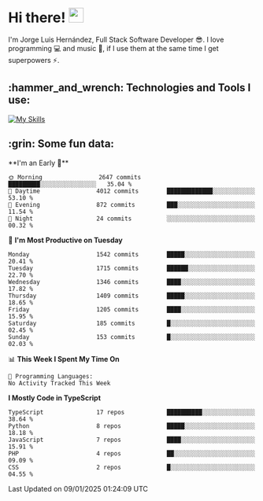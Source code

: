<h1 align="left">
 <abc>
  <br>Hi there! <img src="https://user-images.githubusercontent.com/42378118/110234147-e3259600-7f4e-11eb-95be-0c4047144dea.gif" width="30"><br>
 </abc>
</h1>

I'm Jorge Luis Hernández, Full Stack Software Developer :sunglasses:. I love programming :computer: and music :musical_score:, if I use them at the same time I get superpowers :zap:. 


<h2 align="left">:hammer_and_wrench: Technologies and Tools I use:</h2>

[![My Skills](https://skillicons.dev/icons?i=js,ts,html,css,py,vue,react,next,nest,postgres,mysql)](https://skillicons.dev)

<h2 align="left">:grin: Some fun data:</h2>
<!--START_SECTION:waka-->
**I'm an Early 🐤** 

```text
🌞 Morning                2647 commits        █████████░░░░░░░░░░░░░░░░   35.04 % 
🌆 Daytime                4012 commits        █████████████░░░░░░░░░░░░   53.10 % 
🌃 Evening                872 commits         ███░░░░░░░░░░░░░░░░░░░░░░   11.54 % 
🌙 Night                  24 commits          ░░░░░░░░░░░░░░░░░░░░░░░░░   00.32 % 
```
📅 **I'm Most Productive on Tuesday** 

```text
Monday                   1542 commits        █████░░░░░░░░░░░░░░░░░░░░   20.41 % 
Tuesday                  1715 commits        ██████░░░░░░░░░░░░░░░░░░░   22.70 % 
Wednesday                1346 commits        ████░░░░░░░░░░░░░░░░░░░░░   17.82 % 
Thursday                 1409 commits        █████░░░░░░░░░░░░░░░░░░░░   18.65 % 
Friday                   1205 commits        ████░░░░░░░░░░░░░░░░░░░░░   15.95 % 
Saturday                 185 commits         █░░░░░░░░░░░░░░░░░░░░░░░░   02.45 % 
Sunday                   153 commits         █░░░░░░░░░░░░░░░░░░░░░░░░   02.03 % 
```


📊 **This Week I Spent My Time On** 

```text
💬 Programming Languages: 
No Activity Tracked This Week
```

**I Mostly Code in TypeScript** 

```text
TypeScript               17 repos            ██████████░░░░░░░░░░░░░░░   38.64 % 
Python                   8 repos             █████░░░░░░░░░░░░░░░░░░░░   18.18 % 
JavaScript               7 repos             ████░░░░░░░░░░░░░░░░░░░░░   15.91 % 
PHP                      4 repos             ██░░░░░░░░░░░░░░░░░░░░░░░   09.09 % 
CSS                      2 repos             █░░░░░░░░░░░░░░░░░░░░░░░░   04.55 % 
```




 Last Updated on 09/01/2025 01:24:09 UTC
<!--END_SECTION:waka-->
